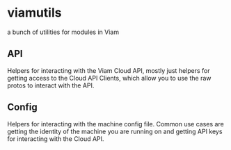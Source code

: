 # viamutils

a bunch of utilities for modules in Viam

## API

Helpers for interacting with the Viam Cloud API, mostly just helpers for getting access to the Cloud API Clients, which allow you to use the raw protos to interact with the API.

## Config

Helpers for interacting with the machine config file. Common use cases are getting the identity of the machine you are running on and getting API keys for interacting with the Cloud API.
